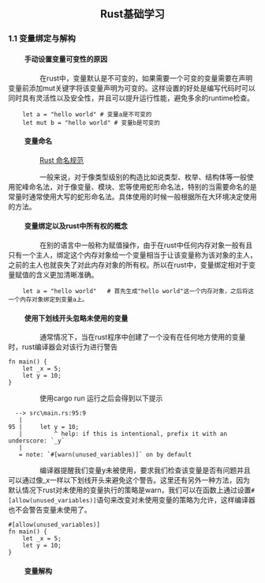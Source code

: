 ## <center> Rust基础学习 </center>
### <b>1.1 变量绑定与解构</b>
#### $\qquad$<b>手动设置变量可变性的原因</b>
$\qquad\qquad$在rust中，变量默认是不可变的，如果需要一个可变的变量需要在声明变量前添加mut关键字将该变量声明为可变的。这样设置的好处是编写代码时可以同时具有灵活性以及安全性，并且可以提升运行性能，避免多余的runtime检查。
```
    let a = "hello world" # 变量a是不可变的
    let mut b = "hello world" # 变量b是可变的
```
#### $\qquad$<b>变量命名</b>
$\qquad\qquad$<a href="https://course.rs/practice/naming.html">Rust 命名规范</a><p>
$\qquad\qquad$一般来说，对于像类型级别的构造比如说类型、枚举、结构体等一般使用驼峰命名法，对于像变量、模块、宏等使用蛇形命名法，特别的当需要命名的是常量时通常使用大写的蛇形命名法。具体使用的时候一般根据所在大环境决定使用的方法。
#### $\qquad$<b>变量绑定以及rust中所有权的概念</b>
$\qquad\qquad$在别的语言中一般称为赋值操作，由于在rust中任何内存对象一般有且只有一个主人，绑定这个内存对象给一个变量相当于让该变量称为该对象的主人，之前的主人也就丧失了对此内存对象的所有权。所以在rust中，变量绑定相对于变量赋值的含义更加清晰准确。
```
    let a = "hello world"   # 首先生成"hello world"这一个内存对象，之后将这一个内存对象绑定到变量a上。
```
#### $\qquad$<b>使用下划线开头忽略未使用的变量</b>
$\qquad\qquad$通常情况下，当在rust程序中创建了一个没有在任何地方使用的变量时，rust编译器会对该行为进行警告
```
fn main() {
    let _x = 5;
    let y = 10;
}
```
$\qquad\qquad$使用cargo run 运行之后会得到以下提示
```
  --> src\main.rs:95:9
   |
95 |     let y = 10;
   |         ^ help: if this is intentional, prefix it with an underscore: `_y`
   |
   = note: `#[warn(unused_variables)]` on by default
```
$\qquad\qquad$编译器提醒我们变量y未被使用，要求我们检查该变量是否有问题并且可以通过像_x一样以下划线开头来避免这个警告。这里还有另外一种方法，因为默认情况下rust对未使用的变量执行的策略是warn，我们可以在函数上通过设置```#[allow(unused_variables)]```语句来改变对未使用变量的策略为允许，这样编译器也不会警告变量未使用了。
```
#[allow(unused_variables)]
fn main() {
    let _x = 5;
    let y = 10;
}
```
#### $\qquad$<b>变量解构</b>